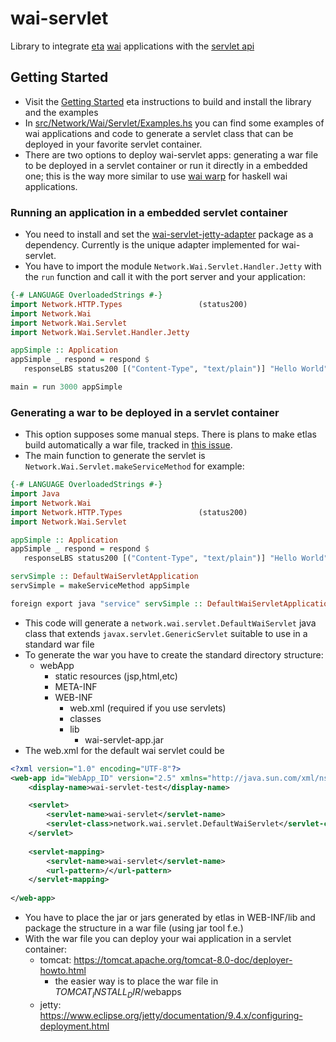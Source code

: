 # wai-servlet
Library to integrate [eta](http://eta-lang.org) [wai](https://github.com/yesodweb/wai) applications with the [servlet api](http://docs.oracle.com/javaee/7/api/javax/servlet/package-summary.html)

## Getting Started
* Visit the [Getting Started](http://eta-lang.org/docs/html/getting-started.html) eta instructions to build and install the library and the examples
* In [src/Network/Wai/Servlet/Examples.hs](https://github.com/jneira/wai-servlet/blob/master/src/Network/Wai/Servlet/Examples.hs) you can find some examples of wai applications and code to generate a servlet class that can be deployed in your favorite servlet container.
* There are two options to deploy wai-servlet apps: generating a war file to be deployed in a servlet container or run it directly in a embedded one; this is the way more similar to use [wai warp](https://github.com/yesodweb/wai/tree/master/warp) for haskell wai applications.

### Running an application in a embedded servlet container

* You need to install and set the [wai-servlet-jetty-adapter](http://github/jneira/wai-servlet-jetty-adapter) package as a dependency. Currently is the unique adapter implemented for wai-servlet.
* You have to import the module `Network.Wai.Servlet.Handler.Jetty` with the `run` function and call it with the port server and your application:
```haskell
{-# LANGUAGE OverloadedStrings #-}
import Network.HTTP.Types                 (status200)
import Network.Wai
import Network.Wai.Servlet
import Network.Wai.Servlet.Handler.Jetty

appSimple :: Application
appSimple _ respond = respond $
   responseLBS status200 [("Content-Type", "text/plain")] "Hello World"

main = run 3000 appSimple
```

### Generating a war to be deployed in a servlet container
* This option supposes some manual steps. There is plans to make etlas build automatically a war file, tracked in [this issue](https://github.com/typelead/eta/issues/265).
* The main function to generate the servlet is `Network.Wai.Servlet.makeServiceMethod` for example:
```haskell
{-# LANGUAGE OverloadedStrings #-}
import Java
import Network.Wai
import Network.HTTP.Types                 (status200)
import Network.Wai.Servlet

appSimple :: Application
appSimple _ respond = respond $
   responseLBS status200 [("Content-Type", "text/plain")] "Hello World"

servSimple :: DefaultWaiServletApplication
servSimple = makeServiceMethod appSimple

foreign export java "service" servSimple :: DefaultWaiServletApplication
```
* This code will generate a `network.wai.servlet.DefaultWaiServlet` java class that extends `javax.servlet.GenericServlet` suitable to use in a standard war file
* To generate the war you have to create the standard directory structure:
  * webApp
    * static resources (jsp,html,etc)
    * META-INF
    * WEB-INF
      * web.xml (required if you use servlets)
      * classes
      * lib
        * wai-servlet-app.jar
* The web.xml for the default wai servlet could be
```xml
<?xml version="1.0" encoding="UTF-8"?>
<web-app id="WebApp_ID" version="2.5" xmlns="http://java.sun.com/xml/ns/javaee" xmlns:xsi="http://www.w3.org/2001/XMLSchema-instance" xsi:schemaLocation="http://java.sun.com/xml/ns/javaee http://java.sun.com/xml/ns/javaee/web-app_2_5.xsd">
	<display-name>wai-servlet-test</display-name>

	<servlet>
		<servlet-name>wai-servlet</servlet-name>
		<servlet-class>network.wai.servlet.DefaultWaiServlet</servlet-class>
	</servlet>
	
	<servlet-mapping>
		<servlet-name>wai-servlet</servlet-name>
		<url-pattern>/</url-pattern>
	</servlet-mapping>
	
</web-app>
```
* You have to place the jar or jars generated by etlas in WEB-INF/lib and package the structure in a war file (using jar tool f.e.)
* With the war file you can deploy your wai application in a servlet container:
  * tomcat: https://tomcat.apache.org/tomcat-8.0-doc/deployer-howto.html
    * the easier way is to place the war file in $TOMCAT_INSTALL_DIR$/webapps
  * jetty: https://www.eclipse.org/jetty/documentation/9.4.x/configuring-deployment.html
